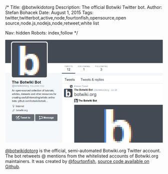 /*
Title: @botwikidotorg
Description: The official Botwiki Twitter bot.
Author: Stefan Bohacek
Date: August 1, 2015
Tags: twitter,twitterbot,active,node,fourtonfish,opensource,open source,node.js,nodejs,node,retweet,white list

Nav: hidden
Robots: index,follow
*/

[![](/content/bots/twitterbots/images/botwikidotorg.png)](https://twitter.com/botwikidotorg)

[@botwikidotorg](https://twitter.com/botwikidotorg) is the official, semi-automated Botwiki.org Twitter account. The bot retweets @ mentions from the whitelisted accounts of Botwiki.org maintainers. It was created by [@fourtonfish](https://twitter.com/fourtonfish), [source code available on Github](https://github.com/botwiki/community-retweet-bot).